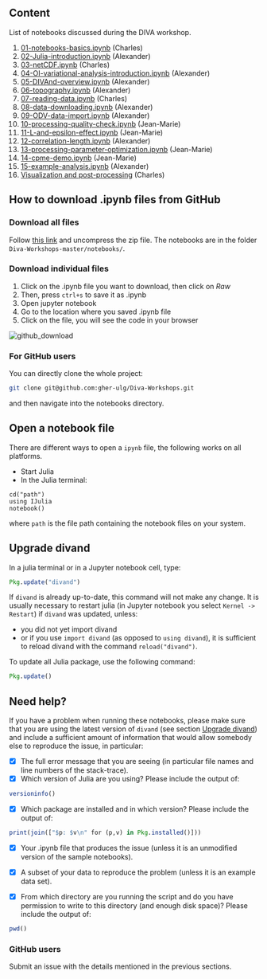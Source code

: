## Content

List of notebooks discussed during the DIVA workshop.

1. [01-notebooks-basics.ipynb](01-notebooks-basics.ipynb) (Charles)
1. [02-Julia-introduction.ipynb](02-Julia-introduction.ipynb) (Alexander)
1. [03-netCDF.ipynb](03-netCDF.ipynb) (Charles)
1. [04-OI-variational-analysis-introduction.ipynb](04-OI-variational-analysis-introduction.ipynb) (Alexander)
1. [05-DIVAnd-overview.ipynb](05-DIVAnd-overview.ipynb) (Alexander)
1. [06-topography.ipynb](06-topography.ipynb) (Alexander)
1. [07-reading-data.ipynb](07-reading-data.ipynb) (Charles)
1. [08-data-downloading.ipynb](08-data-downloading.ipynb) (Alexander)
1. [09-ODV-data-import.ipynb](09-ODV-data-import.ipynb) (Alexander)
1. [10-processing-quality-check.ipynb](10-processing-quality-check.ipynb) (Jean-Marie)
1. [11-L-and-epsilon-effect.ipynb](11-L-and-epsilon-effect.ipynb) (Jean-Marie)
1. [12-correlation-length.ipynb](12-correlation-length.ipynb) (Alexander)
1. [13-processing-parameter-optimization.ipynb](13-processing-parameter-optimization.ipynb) (Jean-Marie)
1. [14-cpme-demo.ipynb](14-cpme-demo.ipynb) (Jean-Marie)
1. [15-example-analysis.ipynb](15-example-analysis.ipynb) (Alexander)
1. [Visualization and post-processing](./postprocessing/README.md) (Charles)


## How to download .ipynb files from GitHub

### Download all files

Follow [this link](https://github.com/gher-ulg/Diva-Workshops/archive/master.zip) and uncompress the zip file.
The notebooks are in the folder `Diva-Workshops-master/notebooks/`.

### Download individual files
1. Click on the .ipynb file you want to download, then click on *Raw*
2. Then, press `ctrl+s` to save it as .ipynb
3. Open jupyter notebook
4. Go to the location where you saved .ipynb file
5. Click on the file, you will see the code in your browser

![github_download](https://user-images.githubusercontent.com/11868914/36780897-9db97b3a-1c74-11e8-8278-42b61fa0b57f.png)


### For GitHub users

You can directly clone the whole project:
```bash
git clone git@github.com:gher-ulg/Diva-Workshops.git
```
and then navigate into the notebooks directory.

## Open a notebook file

There are different ways to open a `ipynb` file, the following works on all platforms.

* Start Julia
* In the Julia terminal:

```
cd("path")
using IJulia
notebook()
```

where `path` is the file path containing the notebook files on your system.

## Upgrade divand

In a julia terminal or in a Jupyter notebook cell, type:

```julia
Pkg.update("divand")
```

If `divand` is already up-to-date, this command will not make any change.
It is usually necessary to restart julia (in Jupyter notebook you select `Kernel -> Restart`) if `divand` was updated, unless:
  * you did not yet import divand
  * or if you use `import divand` (as opposed to `using divand`), it is sufficient to reload divand with the command `reload("divand")`.

To update all Julia package, use the following command:

```julia
Pkg.update()
```

## Need help?

If you have a problem when running these notebooks, please make sure that you are using the latest version of `divand` (see section [Upgrade divand](#upgrade-divand)) and include a sufficient amount of information that would allow somebody else to reproduce the issue, in particular:

- [x] The full error message that you are seeing (in particular file names and line numbers of the stack-trace).
- [x] Which version of Julia are you using? Please include the output of:

```julia
versioninfo()
```
- [x] Which package are installed and in which version? Please include the output of:

```julia
print(join(["$p: $v\n" for (p,v) in Pkg.installed()]))
```
- [x] Your .ipynb file that produces the issue (unless it is an unmodified version of the sample notebooks).
- [x] A subset of your data to reproduce the problem (unless it is an example data set).

- [x] From which directory are you running the script and do you have permission to write to this directory (and enough disk space)? Please include the output of:

```julia
pwd()
```

### GitHub users

Submit an issue with the details mentioned in the previous sections.

<!--  LocalWords:  ODV JMB lon ipynb GitHub ctrl jupyter
 -->
<!--  LocalWords:  divand julia versioninfo pwd
 -->
